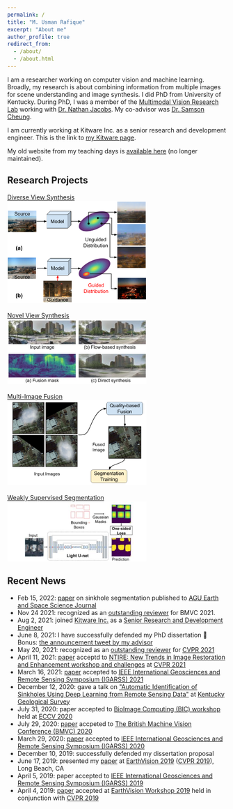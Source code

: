 ```yaml
---
permalink: /
title: "M. Usman Rafique"
excerpt: "About me"
author_profile: true
redirect_from: 
  - /about/
  - /about.html
---
```

I am a researcher working on computer vision and machine learning. Broadly, my research is about combining information from multiple images for scene understanding and image synthesis. I did PhD from University of Kentucky. During PhD, I was a member of the [Multimodal Vision Research Lab](http://mvrl.cs.uky.edu/) working with [Dr. Nathan Jacobs](https://jacobsn.github.io/). My co-advisor was [Dr. Samson Cheung](https://sites.google.com/view/dr-cheung).

I am currently working at Kitware Inc. as a senior research and development engineer. This is the link to [my Kitware page](https://www.kitware.com/usman-rafique/). 

My old website from my teaching days is [available here](https://sites.google.com/site/mtsengg/) (no longer maintained).

## Research Projects
[Diverse View Synthesis](http://urafique.com/un_guided/)
\
<a href="http://urafique.com/un_guided/">
  <img src="/un_guided/overview.png" alt="Un_Guided" width="320"/> 
</a>
\
\
[Novel View Synthesis](http://urafique.com/gaf/)
\
<a href="http://urafique.com/gaf/">
  <img src="/images/GAF_teaser.jpg" alt="GAF" width="320"/> 
</a>
\
\
[Multi-Image Fusion](http://urafique.com/publication/2019-Fusion-CVPRW)
\
<a href="http://urafique.com/publication/2019-Fusion-CVPRW">
  <img src="/images/fusion_teaser.png" alt="Fusion" width="320"/>
</a>
\
\
[Weakly Supervised Segmentation](http://urafique.com/publication/weak-seg)
\
<a href="http://urafique.com/publication/weak-seg">
  <img src="/images/Segmentation_teaser.jpg" alt="Segmentation" width="320"/>
</a>


## Recent News
* Feb 15, 2022: [paper](https://agupubs.onlinelibrary.wiley.com/doi/10.1029/2021EA002195) on sinkhole segmentation published to [AGU Earth and Space Science Journal](https://agupubs.onlinelibrary.wiley.com/)
* Nov 24 2021: recognized as an [outstanding reviewer](https://www.bmvc2021-virtualconference.com/people/reviewers/) for BMVC 2021. 
* Aug 2, 2021: joined [Kitware Inc.](https://www.kitware.com/) as a [Senior Research and Development Engineer](https://www.kitware.com/usman-rafique/)
* June 8, 2021: I have successfully defended my PhD dissertation :confetti_ball: Bonus: [the announcement tweet by my advisor](https://twitter.com/jacobsn/status/1402333514285027328?s=20&t=A7rIlYT_z_pWUba71tuE0w)
* May 20, 2021: recognized as an [outstanding reviewer](http://cvpr2021.thecvf.com/node/184) for [CVPR 2021](http://cvpr2021.thecvf.com/)
* April 11, 2021: [paper](http://urafique.com/un_guided/) acceptd to [NTIRE: New Trends in Image Restoration and Enhancement workshop and challenges](https://data.vision.ee.ethz.ch/cvl/ntire21/) at [CVPR 2021](http://cvpr2021.thecvf.com/)
* March 16, 2021: [paper](https://igarss2021.com/view_paper.php?PaperNum=3559) accepted to [IEEE International Geosciences and Remote Sensing Symposium (IGARSS) 2021](https://igarss2021.com/)
* December 12, 2020: gave a talk on ["Automatic Identification of Sinkholes Using Deep Learning from Remote Sensing Data"](https://www.research.uky.edu/events/kgs-seminar-junfeng-zhu-and-muhammad-u-rafique-automatic-identification-sinkholes-using-deep) at [Kentucky Geological Survey](http://www.uky.edu/KGS/index.php)
* July 31, 2020: paper accepted to [BioImage Computing (BIC) workshop](https://www.bioimagecomputing.com/) held at [ECCV 2020](https://eccv2020.eu/)
* July 29, 2020: [paper](http://urafique.com/gaf/) accpeted to [The British Machine Vision Conference (BMVC) 2020](https://bmvc2020.github.io/)
* March 29, 2020: [paper](http://urafique.com/cloud20/) accepted to [IEEE International Geosciences and Remote Sensing Symposium (IGARSS) 2020](https://igarss2020.org/)
* December 10, 2019: successfully defended my dissertation proposal 
* June 17, 2019: presented my [paper](http://urafique.com/publication/2019-Fusion-CVPRW) at [EarthVision 2019](https://www.grss-ieee.org/earthvision2019/) ([CVPR 2019](http://cvpr2019.thecvf.com/)), Long Beach, CA
* April 5, 2019: paper accepted to [IEEE International Geosciences and Remote Sensing Symposium (IGARSS) 2019](https://igarss2019.org/Default.asp)
* April 4, 2019: [paper](http://urafique.com/publication/2019-Fusion-CVPRW) accepted at [EarthVision Workshop 2019](https://www.grss-ieee.org/earthvision2019/) held in conjunction with [CVPR 2019](http://cvpr2019.thecvf.com/)
